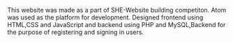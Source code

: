 This website was made as a part of SHE-Website building competiton.
Atom was used as the platform for development. 
Designed frontend using HTML,CSS and JavaScript and backend using PHP and MySQL,Backend for the purpose of registering and signing in users.
